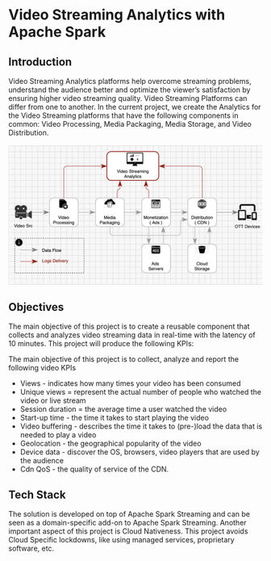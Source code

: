 # Video Streaming Analytics with Apache Spark


## Introduction

Video Streaming Analytics platforms help overcome streaming problems, understand the audience better and optimize the viewer’s satisfaction by ensuring higher video streaming quality. 
Video Streaming Platforms can differ from one to another. In the current project, we create the Analytics for the Video Streaming platforms that have the following components in common: Video Processing, Media Packaging, Media Storage, and Video Distribution.  
<br/>
![alt text](https://github.com/dimastatz/video-streaming-analytics/blob/main/docs/chart-video-streaming.png)
<br/>  

## Objectives
The main objective of this project is to create a reusable component that collects and analyzes video streaming data in real-time with the latency of 10 minutes. This project will produce the following KPIs:

The main objective of this project is to collect, analyze and report the following video KPIs
  - Views - indicates how many times your video has been consumed
  - Unique views = represent the actual number of people who watched the video or live stream
  - Session duration = the average time a user watched the video
  - Start-up time - the time it takes to start playing the video
  - Video buffering - describes the time it takes to (pre-)load the data that is needed to play a video
  - Geolocation - the geographical popularity of the video
  - Device data - discover the OS, browsers, video players that are used by the audience 
  - Cdn QoS - the quality of service of the CDN.


## Tech Stack

The solution is developed on top of Apache Spark Streaming and can be seen as a domain-specific add-on to Apache Spark Streaming.
Another important aspect of this project is Cloud Nativeness. This project avoids Cloud Specific lockdowns, like using managed services, proprietary software, etc. 

